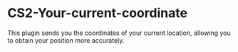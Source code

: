 # CS2-Your-current-coordinate

This plugin sends you the coordinates of your current location, allowing you to obtain your position more accurately.

